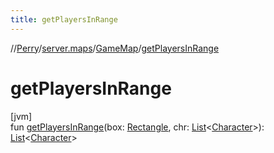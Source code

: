 ```yaml
---
title: getPlayersInRange
---
```

//[Perry](../../../index.html)/[server.maps](../index.html)/[GameMap](index.html)/[getPlayersInRange](get-players-in-range.html)



# getPlayersInRange



[jvm]\
fun [getPlayersInRange](get-players-in-range.html)(box: [Rectangle](https://docs.oracle.com/javase/8/docs/api/java/awt/Rectangle.html), chr: [List](https://kotlinlang.org/api/latest/jvm/stdlib/kotlin.collections/-list/index.html)&lt;[Character](../../client/-character/index.html)&gt;): [List](https://kotlinlang.org/api/latest/jvm/stdlib/kotlin.collections/-list/index.html)&lt;[Character](../../client/-character/index.html)&gt;




